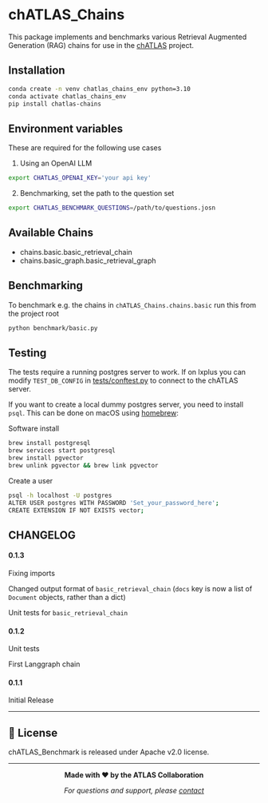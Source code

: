 
# chATLAS_Chains

This package implements and benchmarks various Retrieval Augmented Generation (RAG) chains for use in the [chATLAS](https://chatlas-flask-chatlas.app.cern.ch) project.

## Installation

```bash
conda create -n venv chatlas_chains_env python=3.10
conda activate chatlas_chains_env
pip install chatlas-chains
```

## Environment variables

These are required for the following use cases

1. Using an OpenAI LLM
```bash
export CHATLAS_OPENAI_KEY='your api key'
```

2. Benchmarking, set the path to the question set
```bash
export CHATLAS_BENCHMARK_QUESTIONS=/path/to/questions.josn
```

## Available Chains
- chains.basic.basic_retrieval_chain
- chains.basic_graph.basic_retrieval_graph

## Benchmarking

To benchmark e.g. the chains in `chATLAS_Chains.chains.basic` run this from the project root
```bash
python benchmark/basic.py
```

## Testing

The tests require a running postgres server to work. If on lxplus you can modify `TEST_DB_CONFIG` in [tests/conftest.py](tests/conftest.py) to connect to the chATLAS server.

If you want to create a local dummy postgres server, you need to install `psql`. This can be done on macOS using [homebrew](https://brew.sh):

Software install
```bash
brew install postgresql
brew services start postgresql
brew install pgvector
brew unlink pgvector && brew link pgvector
```

Create a user
```bash
psql -h localhost -U postgres
ALTER USER postgres WITH PASSWORD 'Set_your_password_here';
CREATE EXTENSION IF NOT EXISTS vector;
```
## CHANGELOG

#### 0.1.3

Fixing imports

Changed output format of `basic_retrieval_chain` (`docs` key is now a list of `Document` objects, rather than a dict)

Unit tests for `basic_retrieval_chain`

#### 0.1.2

Unit tests

First Langgraph chain

#### 0.1.1

Initial Release

---
## 📄 License

chATLAS_Benchmark is released under Apache v2.0 license.

---

<div align="center">

**Made with ❤️ by the ATLAS Collaboration**

*For questions and support, please [contact](mailto:joseph.caimin.egan@cern.ch)*

</div>